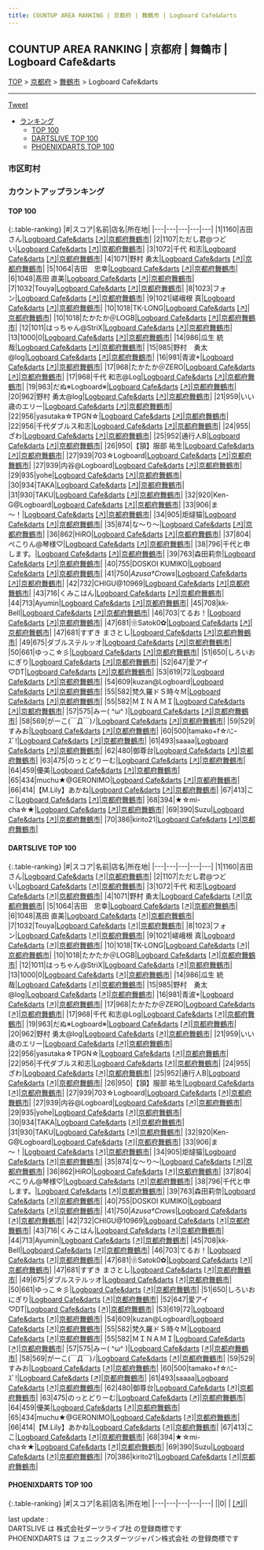 ```yaml
---
title: COUNTUP AREA RANKING | 京都府 | 舞鶴市 | Logboard Cafe&darts
---
```

## COUNTUP AREA RANKING | 京都府 | 舞鶴市 | Logboard Cafe&darts

[TOP](/darts/rank/) > [京都府](/darts/rank/京都府/) > [舞鶴市](/darts/rank/京都府/舞鶴市/) > Logboard Cafe&darts

___

<a href="https://twitter.com/share?ref_src=twsrc%5Etfw" data-text="COUNTUP AREA RANKING | 京都府舞鶴市Logboard Cafe&darts" class="twitter-share-button" data-hashtags="DARTSLIVE,PHOENIXDARTS,darts,ダーツ" data-show-count="false">Tweet</a>

* [ランキング](#カウントアップランキング)
    * [TOP 100](#top-100)
    * [DARTSLIVE TOP 100](#dartslive-top-100)
    * [PHOENIXDARTS TOP 100](#phoenixdarts-top-100)

### 市区町村

<ul>

</ul>

### カウントアップランキング

#### TOP 100



{:.table-ranking}
|#|スコア|名前|店名|所在地|
|---|---|---|---|---|
|1|1160|<span class="rank-name-dl">吉田さん</span>|<a href="/darts/rank/shops/932902b2c57debe4a3f63593b5358cc4.html">Logboard Cafe&darts</a> <a href="https://search.dartslive.com/jp/shop/932902b2c57debe4a3f63593b5358cc4">[↗]</a>|<a href="/darts/rank/京都府/舞鶴市">京都府舞鶴市</a>|
|2|1107|<span class="rank-name-dl">ただし君@つどい</span>|<a href="/darts/rank/shops/932902b2c57debe4a3f63593b5358cc4.html">Logboard Cafe&darts</a> <a href="https://search.dartslive.com/jp/shop/932902b2c57debe4a3f63593b5358cc4">[↗]</a>|<a href="/darts/rank/京都府/舞鶴市">京都府舞鶴市</a>|
|3|1072|<span class="rank-name-dl">千代 和志</span>|<a href="/darts/rank/shops/932902b2c57debe4a3f63593b5358cc4.html">Logboard Cafe&darts</a> <a href="https://search.dartslive.com/jp/shop/932902b2c57debe4a3f63593b5358cc4">[↗]</a>|<a href="/darts/rank/京都府/舞鶴市">京都府舞鶴市</a>|
|4|1071|<span class="rank-name-dl">野村 勇太</span>|<a href="/darts/rank/shops/932902b2c57debe4a3f63593b5358cc4.html">Logboard Cafe&darts</a> <a href="https://search.dartslive.com/jp/shop/932902b2c57debe4a3f63593b5358cc4">[↗]</a>|<a href="/darts/rank/京都府/舞鶴市">京都府舞鶴市</a>|
|5|1064|<span class="rank-name-dl">吉田　忠幸</span>|<a href="/darts/rank/shops/932902b2c57debe4a3f63593b5358cc4.html">Logboard Cafe&darts</a> <a href="https://search.dartslive.com/jp/shop/932902b2c57debe4a3f63593b5358cc4">[↗]</a>|<a href="/darts/rank/京都府/舞鶴市">京都府舞鶴市</a>|
|6|1048|<span class="rank-name-dl">髙田 直美</span>|<a href="/darts/rank/shops/932902b2c57debe4a3f63593b5358cc4.html">Logboard Cafe&darts</a> <a href="https://search.dartslive.com/jp/shop/932902b2c57debe4a3f63593b5358cc4">[↗]</a>|<a href="/darts/rank/京都府/舞鶴市">京都府舞鶴市</a>|
|7|1032|<span class="rank-name-dl">Touya</span>|<a href="/darts/rank/shops/932902b2c57debe4a3f63593b5358cc4.html">Logboard Cafe&darts</a> <a href="https://search.dartslive.com/jp/shop/932902b2c57debe4a3f63593b5358cc4">[↗]</a>|<a href="/darts/rank/京都府/舞鶴市">京都府舞鶴市</a>|
|8|1023|<span class="rank-name-dl">フォン</span>|<a href="/darts/rank/shops/932902b2c57debe4a3f63593b5358cc4.html">Logboard Cafe&darts</a> <a href="https://search.dartslive.com/jp/shop/932902b2c57debe4a3f63593b5358cc4">[↗]</a>|<a href="/darts/rank/京都府/舞鶴市">京都府舞鶴市</a>|
|9|1021|<span class="rank-name-dl">嵯峨根 真</span>|<a href="/darts/rank/shops/932902b2c57debe4a3f63593b5358cc4.html">Logboard Cafe&darts</a> <a href="https://search.dartslive.com/jp/shop/932902b2c57debe4a3f63593b5358cc4">[↗]</a>|<a href="/darts/rank/京都府/舞鶴市">京都府舞鶴市</a>|
|10|1018|<span class="rank-name-dl">TK-LONG</span>|<a href="/darts/rank/shops/932902b2c57debe4a3f63593b5358cc4.html">Logboard Cafe&darts</a> <a href="https://search.dartslive.com/jp/shop/932902b2c57debe4a3f63593b5358cc4">[↗]</a>|<a href="/darts/rank/京都府/舞鶴市">京都府舞鶴市</a>|
|10|1018|<span class="rank-name-dl">たかたか＠LOGB</span>|<a href="/darts/rank/shops/932902b2c57debe4a3f63593b5358cc4.html">Logboard Cafe&darts</a> <a href="https://search.dartslive.com/jp/shop/932902b2c57debe4a3f63593b5358cc4">[↗]</a>|<a href="/darts/rank/京都府/舞鶴市">京都府舞鶴市</a>|
|12|1011|<span class="rank-name-dl">はっちゃん@StriX</span>|<a href="/darts/rank/shops/932902b2c57debe4a3f63593b5358cc4.html">Logboard Cafe&darts</a> <a href="https://search.dartslive.com/jp/shop/932902b2c57debe4a3f63593b5358cc4">[↗]</a>|<a href="/darts/rank/京都府/舞鶴市">京都府舞鶴市</a>|
|13|1000|<span class="rank-name-dl">0</span>|<a href="/darts/rank/shops/932902b2c57debe4a3f63593b5358cc4.html">Logboard Cafe&darts</a> <a href="https://search.dartslive.com/jp/shop/932902b2c57debe4a3f63593b5358cc4">[↗]</a>|<a href="/darts/rank/京都府/舞鶴市">京都府舞鶴市</a>|
|14|986|<span class="rank-name-dl">瓜生 統哉</span>|<a href="/darts/rank/shops/932902b2c57debe4a3f63593b5358cc4.html">Logboard Cafe&darts</a> <a href="https://search.dartslive.com/jp/shop/932902b2c57debe4a3f63593b5358cc4">[↗]</a>|<a href="/darts/rank/京都府/舞鶴市">京都府舞鶴市</a>|
|15|985|<span class="rank-name-dl">野村　勇太@log</span>|<a href="/darts/rank/shops/932902b2c57debe4a3f63593b5358cc4.html">Logboard Cafe&darts</a> <a href="https://search.dartslive.com/jp/shop/932902b2c57debe4a3f63593b5358cc4">[↗]</a>|<a href="/darts/rank/京都府/舞鶴市">京都府舞鶴市</a>|
|16|981|<span class="rank-name-dl">青波*</span>|<a href="/darts/rank/shops/932902b2c57debe4a3f63593b5358cc4.html">Logboard Cafe&darts</a> <a href="https://search.dartslive.com/jp/shop/932902b2c57debe4a3f63593b5358cc4">[↗]</a>|<a href="/darts/rank/京都府/舞鶴市">京都府舞鶴市</a>|
|17|968|<span class="rank-name-dl">たかたか＠ZERO</span>|<a href="/darts/rank/shops/932902b2c57debe4a3f63593b5358cc4.html">Logboard Cafe&darts</a> <a href="https://search.dartslive.com/jp/shop/932902b2c57debe4a3f63593b5358cc4">[↗]</a>|<a href="/darts/rank/京都府/舞鶴市">京都府舞鶴市</a>|
|17|968|<span class="rank-name-dl">千代 和志@Log</span>|<a href="/darts/rank/shops/932902b2c57debe4a3f63593b5358cc4.html">Logboard Cafe&darts</a> <a href="https://search.dartslive.com/jp/shop/932902b2c57debe4a3f63593b5358cc4">[↗]</a>|<a href="/darts/rank/京都府/舞鶴市">京都府舞鶴市</a>|
|19|963|<span class="rank-name-dl">だぬ※Logboard※</span>|<a href="/darts/rank/shops/932902b2c57debe4a3f63593b5358cc4.html">Logboard Cafe&darts</a> <a href="https://search.dartslive.com/jp/shop/932902b2c57debe4a3f63593b5358cc4">[↗]</a>|<a href="/darts/rank/京都府/舞鶴市">京都府舞鶴市</a>|
|20|962|<span class="rank-name-dl">野村 勇太@log</span>|<a href="/darts/rank/shops/932902b2c57debe4a3f63593b5358cc4.html">Logboard Cafe&darts</a> <a href="https://search.dartslive.com/jp/shop/932902b2c57debe4a3f63593b5358cc4">[↗]</a>|<a href="/darts/rank/京都府/舞鶴市">京都府舞鶴市</a>|
|21|959|<span class="rank-name-dl">いい歳のエリー</span>|<a href="/darts/rank/shops/932902b2c57debe4a3f63593b5358cc4.html">Logboard Cafe&darts</a> <a href="https://search.dartslive.com/jp/shop/932902b2c57debe4a3f63593b5358cc4">[↗]</a>|<a href="/darts/rank/京都府/舞鶴市">京都府舞鶴市</a>|
|22|956|<span class="rank-name-dl">yasutaka☆TPGN☆</span>|<a href="/darts/rank/shops/932902b2c57debe4a3f63593b5358cc4.html">Logboard Cafe&darts</a> <a href="https://search.dartslive.com/jp/shop/932902b2c57debe4a3f63593b5358cc4">[↗]</a>|<a href="/darts/rank/京都府/舞鶴市">京都府舞鶴市</a>|
|22|956|<span class="rank-name-dl">千代ダブルス和志</span>|<a href="/darts/rank/shops/932902b2c57debe4a3f63593b5358cc4.html">Logboard Cafe&darts</a> <a href="https://search.dartslive.com/jp/shop/932902b2c57debe4a3f63593b5358cc4">[↗]</a>|<a href="/darts/rank/京都府/舞鶴市">京都府舞鶴市</a>|
|24|955|<span class="rank-name-dl">ざわ</span>|<a href="/darts/rank/shops/932902b2c57debe4a3f63593b5358cc4.html">Logboard Cafe&darts</a> <a href="https://search.dartslive.com/jp/shop/932902b2c57debe4a3f63593b5358cc4">[↗]</a>|<a href="/darts/rank/京都府/舞鶴市">京都府舞鶴市</a>|
|25|952|<span class="rank-name-dl">通行人B</span>|<a href="/darts/rank/shops/932902b2c57debe4a3f63593b5358cc4.html">Logboard Cafe&darts</a> <a href="https://search.dartslive.com/jp/shop/932902b2c57debe4a3f63593b5358cc4">[↗]</a>|<a href="/darts/rank/京都府/舞鶴市">京都府舞鶴市</a>|
|26|950|<span class="rank-name-dl">【頷】服部 祐生</span>|<a href="/darts/rank/shops/932902b2c57debe4a3f63593b5358cc4.html">Logboard Cafe&darts</a> <a href="https://search.dartslive.com/jp/shop/932902b2c57debe4a3f63593b5358cc4">[↗]</a>|<a href="/darts/rank/京都府/舞鶴市">京都府舞鶴市</a>|
|27|939|<span class="rank-name-dl">703☆Logboard</span>|<a href="/darts/rank/shops/932902b2c57debe4a3f63593b5358cc4.html">Logboard Cafe&darts</a> <a href="https://search.dartslive.com/jp/shop/932902b2c57debe4a3f63593b5358cc4">[↗]</a>|<a href="/darts/rank/京都府/舞鶴市">京都府舞鶴市</a>|
|27|939|<span class="rank-name-dl">内谷@Logboard</span>|<a href="/darts/rank/shops/932902b2c57debe4a3f63593b5358cc4.html">Logboard Cafe&darts</a> <a href="https://search.dartslive.com/jp/shop/932902b2c57debe4a3f63593b5358cc4">[↗]</a>|<a href="/darts/rank/京都府/舞鶴市">京都府舞鶴市</a>|
|29|935|<span class="rank-name-dl">yohe</span>|<a href="/darts/rank/shops/932902b2c57debe4a3f63593b5358cc4.html">Logboard Cafe&darts</a> <a href="https://search.dartslive.com/jp/shop/932902b2c57debe4a3f63593b5358cc4">[↗]</a>|<a href="/darts/rank/京都府/舞鶴市">京都府舞鶴市</a>|
|30|934|<span class="rank-name-dl">TAKA</span>|<a href="/darts/rank/shops/932902b2c57debe4a3f63593b5358cc4.html">Logboard Cafe&darts</a> <a href="https://search.dartslive.com/jp/shop/932902b2c57debe4a3f63593b5358cc4">[↗]</a>|<a href="/darts/rank/京都府/舞鶴市">京都府舞鶴市</a>|
|31|930|<span class="rank-name-dl">TAKU</span>|<a href="/darts/rank/shops/932902b2c57debe4a3f63593b5358cc4.html">Logboard Cafe&darts</a> <a href="https://search.dartslive.com/jp/shop/932902b2c57debe4a3f63593b5358cc4">[↗]</a>|<a href="/darts/rank/京都府/舞鶴市">京都府舞鶴市</a>|
|32|920|<span class="rank-name-dl">Ken-G@Logboard</span>|<a href="/darts/rank/shops/932902b2c57debe4a3f63593b5358cc4.html">Logboard Cafe&darts</a> <a href="https://search.dartslive.com/jp/shop/932902b2c57debe4a3f63593b5358cc4">[↗]</a>|<a href="/darts/rank/京都府/舞鶴市">京都府舞鶴市</a>|
|33|906|<span class="rank-name-dl">ま～！</span>|<a href="/darts/rank/shops/932902b2c57debe4a3f63593b5358cc4.html">Logboard Cafe&darts</a> <a href="https://search.dartslive.com/jp/shop/932902b2c57debe4a3f63593b5358cc4">[↗]</a>|<a href="/darts/rank/京都府/舞鶴市">京都府舞鶴市</a>|
|34|905|<span class="rank-name-dl">炬燵猫</span>|<a href="/darts/rank/shops/932902b2c57debe4a3f63593b5358cc4.html">Logboard Cafe&darts</a> <a href="https://search.dartslive.com/jp/shop/932902b2c57debe4a3f63593b5358cc4">[↗]</a>|<a href="/darts/rank/京都府/舞鶴市">京都府舞鶴市</a>|
|35|874|<span class="rank-name-dl">な〜り〜</span>|<a href="/darts/rank/shops/932902b2c57debe4a3f63593b5358cc4.html">Logboard Cafe&darts</a> <a href="https://search.dartslive.com/jp/shop/932902b2c57debe4a3f63593b5358cc4">[↗]</a>|<a href="/darts/rank/京都府/舞鶴市">京都府舞鶴市</a>|
|36|862|<span class="rank-name-dl">HiRO</span>|<a href="/darts/rank/shops/932902b2c57debe4a3f63593b5358cc4.html">Logboard Cafe&darts</a> <a href="https://search.dartslive.com/jp/shop/932902b2c57debe4a3f63593b5358cc4">[↗]</a>|<a href="/darts/rank/京都府/舞鶴市">京都府舞鶴市</a>|
|37|804|<span class="rank-name-dl">ぺこりん@琴様♡</span>|<a href="/darts/rank/shops/932902b2c57debe4a3f63593b5358cc4.html">Logboard Cafe&darts</a> <a href="https://search.dartslive.com/jp/shop/932902b2c57debe4a3f63593b5358cc4">[↗]</a>|<a href="/darts/rank/京都府/舞鶴市">京都府舞鶴市</a>|
|38|796|<span class="rank-name-dl">千代と申します。</span>|<a href="/darts/rank/shops/932902b2c57debe4a3f63593b5358cc4.html">Logboard Cafe&darts</a> <a href="https://search.dartslive.com/jp/shop/932902b2c57debe4a3f63593b5358cc4">[↗]</a>|<a href="/darts/rank/京都府/舞鶴市">京都府舞鶴市</a>|
|39|763|<span class="rank-name-dl">森田莉奈</span>|<a href="/darts/rank/shops/932902b2c57debe4a3f63593b5358cc4.html">Logboard Cafe&darts</a> <a href="https://search.dartslive.com/jp/shop/932902b2c57debe4a3f63593b5358cc4">[↗]</a>|<a href="/darts/rank/京都府/舞鶴市">京都府舞鶴市</a>|
|40|755|<span class="rank-name-dl">DOSKOI KUMIKO</span>|<a href="/darts/rank/shops/932902b2c57debe4a3f63593b5358cc4.html">Logboard Cafe&darts</a> <a href="https://search.dartslive.com/jp/shop/932902b2c57debe4a3f63593b5358cc4">[↗]</a>|<a href="/darts/rank/京都府/舞鶴市">京都府舞鶴市</a>|
|41|750|<span class="rank-name-dl">*Azusa†Crows*</span>|<a href="/darts/rank/shops/932902b2c57debe4a3f63593b5358cc4.html">Logboard Cafe&darts</a> <a href="https://search.dartslive.com/jp/shop/932902b2c57debe4a3f63593b5358cc4">[↗]</a>|<a href="/darts/rank/京都府/舞鶴市">京都府舞鶴市</a>|
|42|732|<span class="rank-name-dl">CHIGU@10969</span>|<a href="/darts/rank/shops/932902b2c57debe4a3f63593b5358cc4.html">Logboard Cafe&darts</a> <a href="https://search.dartslive.com/jp/shop/932902b2c57debe4a3f63593b5358cc4">[↗]</a>|<a href="/darts/rank/京都府/舞鶴市">京都府舞鶴市</a>|
|43|716|<span class="rank-name-dl">くみこはん</span>|<a href="/darts/rank/shops/932902b2c57debe4a3f63593b5358cc4.html">Logboard Cafe&darts</a> <a href="https://search.dartslive.com/jp/shop/932902b2c57debe4a3f63593b5358cc4">[↗]</a>|<a href="/darts/rank/京都府/舞鶴市">京都府舞鶴市</a>|
|44|713|<span class="rank-name-dl">Ayumin</span>|<a href="/darts/rank/shops/932902b2c57debe4a3f63593b5358cc4.html">Logboard Cafe&darts</a> <a href="https://search.dartslive.com/jp/shop/932902b2c57debe4a3f63593b5358cc4">[↗]</a>|<a href="/darts/rank/京都府/舞鶴市">京都府舞鶴市</a>|
|45|708|<span class="rank-name-dl">kk-Bell</span>|<a href="/darts/rank/shops/932902b2c57debe4a3f63593b5358cc4.html">Logboard Cafe&darts</a> <a href="https://search.dartslive.com/jp/shop/932902b2c57debe4a3f63593b5358cc4">[↗]</a>|<a href="/darts/rank/京都府/舞鶴市">京都府舞鶴市</a>|
|46|703|<span class="rank-name-dl">てるお！</span>|<a href="/darts/rank/shops/932902b2c57debe4a3f63593b5358cc4.html">Logboard Cafe&darts</a> <a href="https://search.dartslive.com/jp/shop/932902b2c57debe4a3f63593b5358cc4">[↗]</a>|<a href="/darts/rank/京都府/舞鶴市">京都府舞鶴市</a>|
|47|681|<span class="rank-name-dl">❀Satok0✿</span>|<a href="/darts/rank/shops/932902b2c57debe4a3f63593b5358cc4.html">Logboard Cafe&darts</a> <a href="https://search.dartslive.com/jp/shop/932902b2c57debe4a3f63593b5358cc4">[↗]</a>|<a href="/darts/rank/京都府/舞鶴市">京都府舞鶴市</a>|
|47|681|<span class="rank-name-dl">すずき まさとし</span>|<a href="/darts/rank/shops/932902b2c57debe4a3f63593b5358cc4.html">Logboard Cafe&darts</a> <a href="https://search.dartslive.com/jp/shop/932902b2c57debe4a3f63593b5358cc4">[↗]</a>|<a href="/darts/rank/京都府/舞鶴市">京都府舞鶴市</a>|
|49|675|<span class="rank-name-dl">ダブルステルッオ</span>|<a href="/darts/rank/shops/932902b2c57debe4a3f63593b5358cc4.html">Logboard Cafe&darts</a> <a href="https://search.dartslive.com/jp/shop/932902b2c57debe4a3f63593b5358cc4">[↗]</a>|<a href="/darts/rank/京都府/舞鶴市">京都府舞鶴市</a>|
|50|661|<span class="rank-name-dl">ゆっこ☆彡</span>|<a href="/darts/rank/shops/932902b2c57debe4a3f63593b5358cc4.html">Logboard Cafe&darts</a> <a href="https://search.dartslive.com/jp/shop/932902b2c57debe4a3f63593b5358cc4">[↗]</a>|<a href="/darts/rank/京都府/舞鶴市">京都府舞鶴市</a>|
|51|650|<span class="rank-name-dl">しろいおにぎり</span>|<a href="/darts/rank/shops/932902b2c57debe4a3f63593b5358cc4.html">Logboard Cafe&darts</a> <a href="https://search.dartslive.com/jp/shop/932902b2c57debe4a3f63593b5358cc4">[↗]</a>|<a href="/darts/rank/京都府/舞鶴市">京都府舞鶴市</a>|
|52|647|<span class="rank-name-dl">愛アイ♡DT</span>|<a href="/darts/rank/shops/932902b2c57debe4a3f63593b5358cc4.html">Logboard Cafe&darts</a> <a href="https://search.dartslive.com/jp/shop/932902b2c57debe4a3f63593b5358cc4">[↗]</a>|<a href="/darts/rank/京都府/舞鶴市">京都府舞鶴市</a>|
|53|619|<span class="rank-name-dl">72</span>|<a href="/darts/rank/shops/932902b2c57debe4a3f63593b5358cc4.html">Logboard Cafe&darts</a> <a href="https://search.dartslive.com/jp/shop/932902b2c57debe4a3f63593b5358cc4">[↗]</a>|<a href="/darts/rank/京都府/舞鶴市">京都府舞鶴市</a>|
|54|609|<span class="rank-name-dl">kuzan@Logboard</span>|<a href="/darts/rank/shops/932902b2c57debe4a3f63593b5358cc4.html">Logboard Cafe&darts</a> <a href="https://search.dartslive.com/jp/shop/932902b2c57debe4a3f63593b5358cc4">[↗]</a>|<a href="/darts/rank/京都府/舞鶴市">京都府舞鶴市</a>|
|55|582|<span class="rank-name-dl">梵久羅ドＳ時々Ｍ</span>|<a href="/darts/rank/shops/932902b2c57debe4a3f63593b5358cc4.html">Logboard Cafe&darts</a> <a href="https://search.dartslive.com/jp/shop/932902b2c57debe4a3f63593b5358cc4">[↗]</a>|<a href="/darts/rank/京都府/舞鶴市">京都府舞鶴市</a>|
|55|582|<span class="rank-name-dl">ＭＩＮＡＭＩ</span>|<a href="/darts/rank/shops/932902b2c57debe4a3f63593b5358cc4.html">Logboard Cafe&darts</a> <a href="https://search.dartslive.com/jp/shop/932902b2c57debe4a3f63593b5358cc4">[↗]</a>|<a href="/darts/rank/京都府/舞鶴市">京都府舞鶴市</a>|
|57|575|<span class="rank-name-dl">みー( ^ω^ )</span>|<a href="/darts/rank/shops/932902b2c57debe4a3f63593b5358cc4.html">Logboard Cafe&darts</a> <a href="https://search.dartslive.com/jp/shop/932902b2c57debe4a3f63593b5358cc4">[↗]</a>|<a href="/darts/rank/京都府/舞鶴市">京都府舞鶴市</a>|
|58|569|<span class="rank-name-dl">がーこ(￣Д￣)ﾉ</span>|<a href="/darts/rank/shops/932902b2c57debe4a3f63593b5358cc4.html">Logboard Cafe&darts</a> <a href="https://search.dartslive.com/jp/shop/932902b2c57debe4a3f63593b5358cc4">[↗]</a>|<a href="/darts/rank/京都府/舞鶴市">京都府舞鶴市</a>|
|59|529|<span class="rank-name-dl">すみお</span>|<a href="/darts/rank/shops/932902b2c57debe4a3f63593b5358cc4.html">Logboard Cafe&darts</a> <a href="https://search.dartslive.com/jp/shop/932902b2c57debe4a3f63593b5358cc4">[↗]</a>|<a href="/darts/rank/京都府/舞鶴市">京都府舞鶴市</a>|
|60|500|<span class="rank-name-dl">tamako+f☆ﾊﾆｰｽﾞ!</span>|<a href="/darts/rank/shops/932902b2c57debe4a3f63593b5358cc4.html">Logboard Cafe&darts</a> <a href="https://search.dartslive.com/jp/shop/932902b2c57debe4a3f63593b5358cc4">[↗]</a>|<a href="/darts/rank/京都府/舞鶴市">京都府舞鶴市</a>|
|61|493|<span class="rank-name-dl">saaaa</span>|<a href="/darts/rank/shops/932902b2c57debe4a3f63593b5358cc4.html">Logboard Cafe&darts</a> <a href="https://search.dartslive.com/jp/shop/932902b2c57debe4a3f63593b5358cc4">[↗]</a>|<a href="/darts/rank/京都府/舞鶴市">京都府舞鶴市</a>|
|62|480|<span class="rank-name-dl">御尊台</span>|<a href="/darts/rank/shops/932902b2c57debe4a3f63593b5358cc4.html">Logboard Cafe&darts</a> <a href="https://search.dartslive.com/jp/shop/932902b2c57debe4a3f63593b5358cc4">[↗]</a>|<a href="/darts/rank/京都府/舞鶴市">京都府舞鶴市</a>|
|63|475|<span class="rank-name-dl">のっとどりーむ</span>|<a href="/darts/rank/shops/932902b2c57debe4a3f63593b5358cc4.html">Logboard Cafe&darts</a> <a href="https://search.dartslive.com/jp/shop/932902b2c57debe4a3f63593b5358cc4">[↗]</a>|<a href="/darts/rank/京都府/舞鶴市">京都府舞鶴市</a>|
|64|459|<span class="rank-name-dl">優美</span>|<a href="/darts/rank/shops/932902b2c57debe4a3f63593b5358cc4.html">Logboard Cafe&darts</a> <a href="https://search.dartslive.com/jp/shop/932902b2c57debe4a3f63593b5358cc4">[↗]</a>|<a href="/darts/rank/京都府/舞鶴市">京都府舞鶴市</a>|
|65|434|<span class="rank-name-dl">muchu★@GERONIMO</span>|<a href="/darts/rank/shops/932902b2c57debe4a3f63593b5358cc4.html">Logboard Cafe&darts</a> <a href="https://search.dartslive.com/jp/shop/932902b2c57debe4a3f63593b5358cc4">[↗]</a>|<a href="/darts/rank/京都府/舞鶴市">京都府舞鶴市</a>|
|66|414|<span class="rank-name-dl">【M.Lily】あかね</span>|<a href="/darts/rank/shops/932902b2c57debe4a3f63593b5358cc4.html">Logboard Cafe&darts</a> <a href="https://search.dartslive.com/jp/shop/932902b2c57debe4a3f63593b5358cc4">[↗]</a>|<a href="/darts/rank/京都府/舞鶴市">京都府舞鶴市</a>|
|67|413|<span class="rank-name-dl">ここ</span>|<a href="/darts/rank/shops/932902b2c57debe4a3f63593b5358cc4.html">Logboard Cafe&darts</a> <a href="https://search.dartslive.com/jp/shop/932902b2c57debe4a3f63593b5358cc4">[↗]</a>|<a href="/darts/rank/京都府/舞鶴市">京都府舞鶴市</a>|
|68|394|<span class="rank-name-dl">★☆mi-cha☆★</span>|<a href="/darts/rank/shops/932902b2c57debe4a3f63593b5358cc4.html">Logboard Cafe&darts</a> <a href="https://search.dartslive.com/jp/shop/932902b2c57debe4a3f63593b5358cc4">[↗]</a>|<a href="/darts/rank/京都府/舞鶴市">京都府舞鶴市</a>|
|69|390|<span class="rank-name-dl">Suzu</span>|<a href="/darts/rank/shops/932902b2c57debe4a3f63593b5358cc4.html">Logboard Cafe&darts</a> <a href="https://search.dartslive.com/jp/shop/932902b2c57debe4a3f63593b5358cc4">[↗]</a>|<a href="/darts/rank/京都府/舞鶴市">京都府舞鶴市</a>|
|70|386|<span class="rank-name-dl">kirito21</span>|<a href="/darts/rank/shops/932902b2c57debe4a3f63593b5358cc4.html">Logboard Cafe&darts</a> <a href="https://search.dartslive.com/jp/shop/932902b2c57debe4a3f63593b5358cc4">[↗]</a>|<a href="/darts/rank/京都府/舞鶴市">京都府舞鶴市</a>|


#### DARTSLIVE TOP 100



{:.table-ranking}
|#|スコア|名前|店名|所在地|
|---|---|---|---|---|
|1|1160|<span class="rank-name-dl">吉田さん</span>|<a href="/darts/rank/shops/932902b2c57debe4a3f63593b5358cc4.html">Logboard Cafe&darts</a> <a href="https://search.dartslive.com/jp/shop/932902b2c57debe4a3f63593b5358cc4">[↗]</a>|<a href="/darts/rank/京都府/舞鶴市">京都府舞鶴市</a>|
|2|1107|<span class="rank-name-dl">ただし君@つどい</span>|<a href="/darts/rank/shops/932902b2c57debe4a3f63593b5358cc4.html">Logboard Cafe&darts</a> <a href="https://search.dartslive.com/jp/shop/932902b2c57debe4a3f63593b5358cc4">[↗]</a>|<a href="/darts/rank/京都府/舞鶴市">京都府舞鶴市</a>|
|3|1072|<span class="rank-name-dl">千代 和志</span>|<a href="/darts/rank/shops/932902b2c57debe4a3f63593b5358cc4.html">Logboard Cafe&darts</a> <a href="https://search.dartslive.com/jp/shop/932902b2c57debe4a3f63593b5358cc4">[↗]</a>|<a href="/darts/rank/京都府/舞鶴市">京都府舞鶴市</a>|
|4|1071|<span class="rank-name-dl">野村 勇太</span>|<a href="/darts/rank/shops/932902b2c57debe4a3f63593b5358cc4.html">Logboard Cafe&darts</a> <a href="https://search.dartslive.com/jp/shop/932902b2c57debe4a3f63593b5358cc4">[↗]</a>|<a href="/darts/rank/京都府/舞鶴市">京都府舞鶴市</a>|
|5|1064|<span class="rank-name-dl">吉田　忠幸</span>|<a href="/darts/rank/shops/932902b2c57debe4a3f63593b5358cc4.html">Logboard Cafe&darts</a> <a href="https://search.dartslive.com/jp/shop/932902b2c57debe4a3f63593b5358cc4">[↗]</a>|<a href="/darts/rank/京都府/舞鶴市">京都府舞鶴市</a>|
|6|1048|<span class="rank-name-dl">髙田 直美</span>|<a href="/darts/rank/shops/932902b2c57debe4a3f63593b5358cc4.html">Logboard Cafe&darts</a> <a href="https://search.dartslive.com/jp/shop/932902b2c57debe4a3f63593b5358cc4">[↗]</a>|<a href="/darts/rank/京都府/舞鶴市">京都府舞鶴市</a>|
|7|1032|<span class="rank-name-dl">Touya</span>|<a href="/darts/rank/shops/932902b2c57debe4a3f63593b5358cc4.html">Logboard Cafe&darts</a> <a href="https://search.dartslive.com/jp/shop/932902b2c57debe4a3f63593b5358cc4">[↗]</a>|<a href="/darts/rank/京都府/舞鶴市">京都府舞鶴市</a>|
|8|1023|<span class="rank-name-dl">フォン</span>|<a href="/darts/rank/shops/932902b2c57debe4a3f63593b5358cc4.html">Logboard Cafe&darts</a> <a href="https://search.dartslive.com/jp/shop/932902b2c57debe4a3f63593b5358cc4">[↗]</a>|<a href="/darts/rank/京都府/舞鶴市">京都府舞鶴市</a>|
|9|1021|<span class="rank-name-dl">嵯峨根 真</span>|<a href="/darts/rank/shops/932902b2c57debe4a3f63593b5358cc4.html">Logboard Cafe&darts</a> <a href="https://search.dartslive.com/jp/shop/932902b2c57debe4a3f63593b5358cc4">[↗]</a>|<a href="/darts/rank/京都府/舞鶴市">京都府舞鶴市</a>|
|10|1018|<span class="rank-name-dl">TK-LONG</span>|<a href="/darts/rank/shops/932902b2c57debe4a3f63593b5358cc4.html">Logboard Cafe&darts</a> <a href="https://search.dartslive.com/jp/shop/932902b2c57debe4a3f63593b5358cc4">[↗]</a>|<a href="/darts/rank/京都府/舞鶴市">京都府舞鶴市</a>|
|10|1018|<span class="rank-name-dl">たかたか＠LOGB</span>|<a href="/darts/rank/shops/932902b2c57debe4a3f63593b5358cc4.html">Logboard Cafe&darts</a> <a href="https://search.dartslive.com/jp/shop/932902b2c57debe4a3f63593b5358cc4">[↗]</a>|<a href="/darts/rank/京都府/舞鶴市">京都府舞鶴市</a>|
|12|1011|<span class="rank-name-dl">はっちゃん@StriX</span>|<a href="/darts/rank/shops/932902b2c57debe4a3f63593b5358cc4.html">Logboard Cafe&darts</a> <a href="https://search.dartslive.com/jp/shop/932902b2c57debe4a3f63593b5358cc4">[↗]</a>|<a href="/darts/rank/京都府/舞鶴市">京都府舞鶴市</a>|
|13|1000|<span class="rank-name-dl">0</span>|<a href="/darts/rank/shops/932902b2c57debe4a3f63593b5358cc4.html">Logboard Cafe&darts</a> <a href="https://search.dartslive.com/jp/shop/932902b2c57debe4a3f63593b5358cc4">[↗]</a>|<a href="/darts/rank/京都府/舞鶴市">京都府舞鶴市</a>|
|14|986|<span class="rank-name-dl">瓜生 統哉</span>|<a href="/darts/rank/shops/932902b2c57debe4a3f63593b5358cc4.html">Logboard Cafe&darts</a> <a href="https://search.dartslive.com/jp/shop/932902b2c57debe4a3f63593b5358cc4">[↗]</a>|<a href="/darts/rank/京都府/舞鶴市">京都府舞鶴市</a>|
|15|985|<span class="rank-name-dl">野村　勇太@log</span>|<a href="/darts/rank/shops/932902b2c57debe4a3f63593b5358cc4.html">Logboard Cafe&darts</a> <a href="https://search.dartslive.com/jp/shop/932902b2c57debe4a3f63593b5358cc4">[↗]</a>|<a href="/darts/rank/京都府/舞鶴市">京都府舞鶴市</a>|
|16|981|<span class="rank-name-dl">青波*</span>|<a href="/darts/rank/shops/932902b2c57debe4a3f63593b5358cc4.html">Logboard Cafe&darts</a> <a href="https://search.dartslive.com/jp/shop/932902b2c57debe4a3f63593b5358cc4">[↗]</a>|<a href="/darts/rank/京都府/舞鶴市">京都府舞鶴市</a>|
|17|968|<span class="rank-name-dl">たかたか＠ZERO</span>|<a href="/darts/rank/shops/932902b2c57debe4a3f63593b5358cc4.html">Logboard Cafe&darts</a> <a href="https://search.dartslive.com/jp/shop/932902b2c57debe4a3f63593b5358cc4">[↗]</a>|<a href="/darts/rank/京都府/舞鶴市">京都府舞鶴市</a>|
|17|968|<span class="rank-name-dl">千代 和志@Log</span>|<a href="/darts/rank/shops/932902b2c57debe4a3f63593b5358cc4.html">Logboard Cafe&darts</a> <a href="https://search.dartslive.com/jp/shop/932902b2c57debe4a3f63593b5358cc4">[↗]</a>|<a href="/darts/rank/京都府/舞鶴市">京都府舞鶴市</a>|
|19|963|<span class="rank-name-dl">だぬ※Logboard※</span>|<a href="/darts/rank/shops/932902b2c57debe4a3f63593b5358cc4.html">Logboard Cafe&darts</a> <a href="https://search.dartslive.com/jp/shop/932902b2c57debe4a3f63593b5358cc4">[↗]</a>|<a href="/darts/rank/京都府/舞鶴市">京都府舞鶴市</a>|
|20|962|<span class="rank-name-dl">野村 勇太@log</span>|<a href="/darts/rank/shops/932902b2c57debe4a3f63593b5358cc4.html">Logboard Cafe&darts</a> <a href="https://search.dartslive.com/jp/shop/932902b2c57debe4a3f63593b5358cc4">[↗]</a>|<a href="/darts/rank/京都府/舞鶴市">京都府舞鶴市</a>|
|21|959|<span class="rank-name-dl">いい歳のエリー</span>|<a href="/darts/rank/shops/932902b2c57debe4a3f63593b5358cc4.html">Logboard Cafe&darts</a> <a href="https://search.dartslive.com/jp/shop/932902b2c57debe4a3f63593b5358cc4">[↗]</a>|<a href="/darts/rank/京都府/舞鶴市">京都府舞鶴市</a>|
|22|956|<span class="rank-name-dl">yasutaka☆TPGN☆</span>|<a href="/darts/rank/shops/932902b2c57debe4a3f63593b5358cc4.html">Logboard Cafe&darts</a> <a href="https://search.dartslive.com/jp/shop/932902b2c57debe4a3f63593b5358cc4">[↗]</a>|<a href="/darts/rank/京都府/舞鶴市">京都府舞鶴市</a>|
|22|956|<span class="rank-name-dl">千代ダブルス和志</span>|<a href="/darts/rank/shops/932902b2c57debe4a3f63593b5358cc4.html">Logboard Cafe&darts</a> <a href="https://search.dartslive.com/jp/shop/932902b2c57debe4a3f63593b5358cc4">[↗]</a>|<a href="/darts/rank/京都府/舞鶴市">京都府舞鶴市</a>|
|24|955|<span class="rank-name-dl">ざわ</span>|<a href="/darts/rank/shops/932902b2c57debe4a3f63593b5358cc4.html">Logboard Cafe&darts</a> <a href="https://search.dartslive.com/jp/shop/932902b2c57debe4a3f63593b5358cc4">[↗]</a>|<a href="/darts/rank/京都府/舞鶴市">京都府舞鶴市</a>|
|25|952|<span class="rank-name-dl">通行人B</span>|<a href="/darts/rank/shops/932902b2c57debe4a3f63593b5358cc4.html">Logboard Cafe&darts</a> <a href="https://search.dartslive.com/jp/shop/932902b2c57debe4a3f63593b5358cc4">[↗]</a>|<a href="/darts/rank/京都府/舞鶴市">京都府舞鶴市</a>|
|26|950|<span class="rank-name-dl">【頷】服部 祐生</span>|<a href="/darts/rank/shops/932902b2c57debe4a3f63593b5358cc4.html">Logboard Cafe&darts</a> <a href="https://search.dartslive.com/jp/shop/932902b2c57debe4a3f63593b5358cc4">[↗]</a>|<a href="/darts/rank/京都府/舞鶴市">京都府舞鶴市</a>|
|27|939|<span class="rank-name-dl">703☆Logboard</span>|<a href="/darts/rank/shops/932902b2c57debe4a3f63593b5358cc4.html">Logboard Cafe&darts</a> <a href="https://search.dartslive.com/jp/shop/932902b2c57debe4a3f63593b5358cc4">[↗]</a>|<a href="/darts/rank/京都府/舞鶴市">京都府舞鶴市</a>|
|27|939|<span class="rank-name-dl">内谷@Logboard</span>|<a href="/darts/rank/shops/932902b2c57debe4a3f63593b5358cc4.html">Logboard Cafe&darts</a> <a href="https://search.dartslive.com/jp/shop/932902b2c57debe4a3f63593b5358cc4">[↗]</a>|<a href="/darts/rank/京都府/舞鶴市">京都府舞鶴市</a>|
|29|935|<span class="rank-name-dl">yohe</span>|<a href="/darts/rank/shops/932902b2c57debe4a3f63593b5358cc4.html">Logboard Cafe&darts</a> <a href="https://search.dartslive.com/jp/shop/932902b2c57debe4a3f63593b5358cc4">[↗]</a>|<a href="/darts/rank/京都府/舞鶴市">京都府舞鶴市</a>|
|30|934|<span class="rank-name-dl">TAKA</span>|<a href="/darts/rank/shops/932902b2c57debe4a3f63593b5358cc4.html">Logboard Cafe&darts</a> <a href="https://search.dartslive.com/jp/shop/932902b2c57debe4a3f63593b5358cc4">[↗]</a>|<a href="/darts/rank/京都府/舞鶴市">京都府舞鶴市</a>|
|31|930|<span class="rank-name-dl">TAKU</span>|<a href="/darts/rank/shops/932902b2c57debe4a3f63593b5358cc4.html">Logboard Cafe&darts</a> <a href="https://search.dartslive.com/jp/shop/932902b2c57debe4a3f63593b5358cc4">[↗]</a>|<a href="/darts/rank/京都府/舞鶴市">京都府舞鶴市</a>|
|32|920|<span class="rank-name-dl">Ken-G@Logboard</span>|<a href="/darts/rank/shops/932902b2c57debe4a3f63593b5358cc4.html">Logboard Cafe&darts</a> <a href="https://search.dartslive.com/jp/shop/932902b2c57debe4a3f63593b5358cc4">[↗]</a>|<a href="/darts/rank/京都府/舞鶴市">京都府舞鶴市</a>|
|33|906|<span class="rank-name-dl">ま～！</span>|<a href="/darts/rank/shops/932902b2c57debe4a3f63593b5358cc4.html">Logboard Cafe&darts</a> <a href="https://search.dartslive.com/jp/shop/932902b2c57debe4a3f63593b5358cc4">[↗]</a>|<a href="/darts/rank/京都府/舞鶴市">京都府舞鶴市</a>|
|34|905|<span class="rank-name-dl">炬燵猫</span>|<a href="/darts/rank/shops/932902b2c57debe4a3f63593b5358cc4.html">Logboard Cafe&darts</a> <a href="https://search.dartslive.com/jp/shop/932902b2c57debe4a3f63593b5358cc4">[↗]</a>|<a href="/darts/rank/京都府/舞鶴市">京都府舞鶴市</a>|
|35|874|<span class="rank-name-dl">な〜り〜</span>|<a href="/darts/rank/shops/932902b2c57debe4a3f63593b5358cc4.html">Logboard Cafe&darts</a> <a href="https://search.dartslive.com/jp/shop/932902b2c57debe4a3f63593b5358cc4">[↗]</a>|<a href="/darts/rank/京都府/舞鶴市">京都府舞鶴市</a>|
|36|862|<span class="rank-name-dl">HiRO</span>|<a href="/darts/rank/shops/932902b2c57debe4a3f63593b5358cc4.html">Logboard Cafe&darts</a> <a href="https://search.dartslive.com/jp/shop/932902b2c57debe4a3f63593b5358cc4">[↗]</a>|<a href="/darts/rank/京都府/舞鶴市">京都府舞鶴市</a>|
|37|804|<span class="rank-name-dl">ぺこりん@琴様♡</span>|<a href="/darts/rank/shops/932902b2c57debe4a3f63593b5358cc4.html">Logboard Cafe&darts</a> <a href="https://search.dartslive.com/jp/shop/932902b2c57debe4a3f63593b5358cc4">[↗]</a>|<a href="/darts/rank/京都府/舞鶴市">京都府舞鶴市</a>|
|38|796|<span class="rank-name-dl">千代と申します。</span>|<a href="/darts/rank/shops/932902b2c57debe4a3f63593b5358cc4.html">Logboard Cafe&darts</a> <a href="https://search.dartslive.com/jp/shop/932902b2c57debe4a3f63593b5358cc4">[↗]</a>|<a href="/darts/rank/京都府/舞鶴市">京都府舞鶴市</a>|
|39|763|<span class="rank-name-dl">森田莉奈</span>|<a href="/darts/rank/shops/932902b2c57debe4a3f63593b5358cc4.html">Logboard Cafe&darts</a> <a href="https://search.dartslive.com/jp/shop/932902b2c57debe4a3f63593b5358cc4">[↗]</a>|<a href="/darts/rank/京都府/舞鶴市">京都府舞鶴市</a>|
|40|755|<span class="rank-name-dl">DOSKOI KUMIKO</span>|<a href="/darts/rank/shops/932902b2c57debe4a3f63593b5358cc4.html">Logboard Cafe&darts</a> <a href="https://search.dartslive.com/jp/shop/932902b2c57debe4a3f63593b5358cc4">[↗]</a>|<a href="/darts/rank/京都府/舞鶴市">京都府舞鶴市</a>|
|41|750|<span class="rank-name-dl">*Azusa†Crows*</span>|<a href="/darts/rank/shops/932902b2c57debe4a3f63593b5358cc4.html">Logboard Cafe&darts</a> <a href="https://search.dartslive.com/jp/shop/932902b2c57debe4a3f63593b5358cc4">[↗]</a>|<a href="/darts/rank/京都府/舞鶴市">京都府舞鶴市</a>|
|42|732|<span class="rank-name-dl">CHIGU@10969</span>|<a href="/darts/rank/shops/932902b2c57debe4a3f63593b5358cc4.html">Logboard Cafe&darts</a> <a href="https://search.dartslive.com/jp/shop/932902b2c57debe4a3f63593b5358cc4">[↗]</a>|<a href="/darts/rank/京都府/舞鶴市">京都府舞鶴市</a>|
|43|716|<span class="rank-name-dl">くみこはん</span>|<a href="/darts/rank/shops/932902b2c57debe4a3f63593b5358cc4.html">Logboard Cafe&darts</a> <a href="https://search.dartslive.com/jp/shop/932902b2c57debe4a3f63593b5358cc4">[↗]</a>|<a href="/darts/rank/京都府/舞鶴市">京都府舞鶴市</a>|
|44|713|<span class="rank-name-dl">Ayumin</span>|<a href="/darts/rank/shops/932902b2c57debe4a3f63593b5358cc4.html">Logboard Cafe&darts</a> <a href="https://search.dartslive.com/jp/shop/932902b2c57debe4a3f63593b5358cc4">[↗]</a>|<a href="/darts/rank/京都府/舞鶴市">京都府舞鶴市</a>|
|45|708|<span class="rank-name-dl">kk-Bell</span>|<a href="/darts/rank/shops/932902b2c57debe4a3f63593b5358cc4.html">Logboard Cafe&darts</a> <a href="https://search.dartslive.com/jp/shop/932902b2c57debe4a3f63593b5358cc4">[↗]</a>|<a href="/darts/rank/京都府/舞鶴市">京都府舞鶴市</a>|
|46|703|<span class="rank-name-dl">てるお！</span>|<a href="/darts/rank/shops/932902b2c57debe4a3f63593b5358cc4.html">Logboard Cafe&darts</a> <a href="https://search.dartslive.com/jp/shop/932902b2c57debe4a3f63593b5358cc4">[↗]</a>|<a href="/darts/rank/京都府/舞鶴市">京都府舞鶴市</a>|
|47|681|<span class="rank-name-dl">❀Satok0✿</span>|<a href="/darts/rank/shops/932902b2c57debe4a3f63593b5358cc4.html">Logboard Cafe&darts</a> <a href="https://search.dartslive.com/jp/shop/932902b2c57debe4a3f63593b5358cc4">[↗]</a>|<a href="/darts/rank/京都府/舞鶴市">京都府舞鶴市</a>|
|47|681|<span class="rank-name-dl">すずき まさとし</span>|<a href="/darts/rank/shops/932902b2c57debe4a3f63593b5358cc4.html">Logboard Cafe&darts</a> <a href="https://search.dartslive.com/jp/shop/932902b2c57debe4a3f63593b5358cc4">[↗]</a>|<a href="/darts/rank/京都府/舞鶴市">京都府舞鶴市</a>|
|49|675|<span class="rank-name-dl">ダブルステルッオ</span>|<a href="/darts/rank/shops/932902b2c57debe4a3f63593b5358cc4.html">Logboard Cafe&darts</a> <a href="https://search.dartslive.com/jp/shop/932902b2c57debe4a3f63593b5358cc4">[↗]</a>|<a href="/darts/rank/京都府/舞鶴市">京都府舞鶴市</a>|
|50|661|<span class="rank-name-dl">ゆっこ☆彡</span>|<a href="/darts/rank/shops/932902b2c57debe4a3f63593b5358cc4.html">Logboard Cafe&darts</a> <a href="https://search.dartslive.com/jp/shop/932902b2c57debe4a3f63593b5358cc4">[↗]</a>|<a href="/darts/rank/京都府/舞鶴市">京都府舞鶴市</a>|
|51|650|<span class="rank-name-dl">しろいおにぎり</span>|<a href="/darts/rank/shops/932902b2c57debe4a3f63593b5358cc4.html">Logboard Cafe&darts</a> <a href="https://search.dartslive.com/jp/shop/932902b2c57debe4a3f63593b5358cc4">[↗]</a>|<a href="/darts/rank/京都府/舞鶴市">京都府舞鶴市</a>|
|52|647|<span class="rank-name-dl">愛アイ♡DT</span>|<a href="/darts/rank/shops/932902b2c57debe4a3f63593b5358cc4.html">Logboard Cafe&darts</a> <a href="https://search.dartslive.com/jp/shop/932902b2c57debe4a3f63593b5358cc4">[↗]</a>|<a href="/darts/rank/京都府/舞鶴市">京都府舞鶴市</a>|
|53|619|<span class="rank-name-dl">72</span>|<a href="/darts/rank/shops/932902b2c57debe4a3f63593b5358cc4.html">Logboard Cafe&darts</a> <a href="https://search.dartslive.com/jp/shop/932902b2c57debe4a3f63593b5358cc4">[↗]</a>|<a href="/darts/rank/京都府/舞鶴市">京都府舞鶴市</a>|
|54|609|<span class="rank-name-dl">kuzan@Logboard</span>|<a href="/darts/rank/shops/932902b2c57debe4a3f63593b5358cc4.html">Logboard Cafe&darts</a> <a href="https://search.dartslive.com/jp/shop/932902b2c57debe4a3f63593b5358cc4">[↗]</a>|<a href="/darts/rank/京都府/舞鶴市">京都府舞鶴市</a>|
|55|582|<span class="rank-name-dl">梵久羅ドＳ時々Ｍ</span>|<a href="/darts/rank/shops/932902b2c57debe4a3f63593b5358cc4.html">Logboard Cafe&darts</a> <a href="https://search.dartslive.com/jp/shop/932902b2c57debe4a3f63593b5358cc4">[↗]</a>|<a href="/darts/rank/京都府/舞鶴市">京都府舞鶴市</a>|
|55|582|<span class="rank-name-dl">ＭＩＮＡＭＩ</span>|<a href="/darts/rank/shops/932902b2c57debe4a3f63593b5358cc4.html">Logboard Cafe&darts</a> <a href="https://search.dartslive.com/jp/shop/932902b2c57debe4a3f63593b5358cc4">[↗]</a>|<a href="/darts/rank/京都府/舞鶴市">京都府舞鶴市</a>|
|57|575|<span class="rank-name-dl">みー( ^ω^ )</span>|<a href="/darts/rank/shops/932902b2c57debe4a3f63593b5358cc4.html">Logboard Cafe&darts</a> <a href="https://search.dartslive.com/jp/shop/932902b2c57debe4a3f63593b5358cc4">[↗]</a>|<a href="/darts/rank/京都府/舞鶴市">京都府舞鶴市</a>|
|58|569|<span class="rank-name-dl">がーこ(￣Д￣)ﾉ</span>|<a href="/darts/rank/shops/932902b2c57debe4a3f63593b5358cc4.html">Logboard Cafe&darts</a> <a href="https://search.dartslive.com/jp/shop/932902b2c57debe4a3f63593b5358cc4">[↗]</a>|<a href="/darts/rank/京都府/舞鶴市">京都府舞鶴市</a>|
|59|529|<span class="rank-name-dl">すみお</span>|<a href="/darts/rank/shops/932902b2c57debe4a3f63593b5358cc4.html">Logboard Cafe&darts</a> <a href="https://search.dartslive.com/jp/shop/932902b2c57debe4a3f63593b5358cc4">[↗]</a>|<a href="/darts/rank/京都府/舞鶴市">京都府舞鶴市</a>|
|60|500|<span class="rank-name-dl">tamako+f☆ﾊﾆｰｽﾞ!</span>|<a href="/darts/rank/shops/932902b2c57debe4a3f63593b5358cc4.html">Logboard Cafe&darts</a> <a href="https://search.dartslive.com/jp/shop/932902b2c57debe4a3f63593b5358cc4">[↗]</a>|<a href="/darts/rank/京都府/舞鶴市">京都府舞鶴市</a>|
|61|493|<span class="rank-name-dl">saaaa</span>|<a href="/darts/rank/shops/932902b2c57debe4a3f63593b5358cc4.html">Logboard Cafe&darts</a> <a href="https://search.dartslive.com/jp/shop/932902b2c57debe4a3f63593b5358cc4">[↗]</a>|<a href="/darts/rank/京都府/舞鶴市">京都府舞鶴市</a>|
|62|480|<span class="rank-name-dl">御尊台</span>|<a href="/darts/rank/shops/932902b2c57debe4a3f63593b5358cc4.html">Logboard Cafe&darts</a> <a href="https://search.dartslive.com/jp/shop/932902b2c57debe4a3f63593b5358cc4">[↗]</a>|<a href="/darts/rank/京都府/舞鶴市">京都府舞鶴市</a>|
|63|475|<span class="rank-name-dl">のっとどりーむ</span>|<a href="/darts/rank/shops/932902b2c57debe4a3f63593b5358cc4.html">Logboard Cafe&darts</a> <a href="https://search.dartslive.com/jp/shop/932902b2c57debe4a3f63593b5358cc4">[↗]</a>|<a href="/darts/rank/京都府/舞鶴市">京都府舞鶴市</a>|
|64|459|<span class="rank-name-dl">優美</span>|<a href="/darts/rank/shops/932902b2c57debe4a3f63593b5358cc4.html">Logboard Cafe&darts</a> <a href="https://search.dartslive.com/jp/shop/932902b2c57debe4a3f63593b5358cc4">[↗]</a>|<a href="/darts/rank/京都府/舞鶴市">京都府舞鶴市</a>|
|65|434|<span class="rank-name-dl">muchu★@GERONIMO</span>|<a href="/darts/rank/shops/932902b2c57debe4a3f63593b5358cc4.html">Logboard Cafe&darts</a> <a href="https://search.dartslive.com/jp/shop/932902b2c57debe4a3f63593b5358cc4">[↗]</a>|<a href="/darts/rank/京都府/舞鶴市">京都府舞鶴市</a>|
|66|414|<span class="rank-name-dl">【M.Lily】あかね</span>|<a href="/darts/rank/shops/932902b2c57debe4a3f63593b5358cc4.html">Logboard Cafe&darts</a> <a href="https://search.dartslive.com/jp/shop/932902b2c57debe4a3f63593b5358cc4">[↗]</a>|<a href="/darts/rank/京都府/舞鶴市">京都府舞鶴市</a>|
|67|413|<span class="rank-name-dl">ここ</span>|<a href="/darts/rank/shops/932902b2c57debe4a3f63593b5358cc4.html">Logboard Cafe&darts</a> <a href="https://search.dartslive.com/jp/shop/932902b2c57debe4a3f63593b5358cc4">[↗]</a>|<a href="/darts/rank/京都府/舞鶴市">京都府舞鶴市</a>|
|68|394|<span class="rank-name-dl">★☆mi-cha☆★</span>|<a href="/darts/rank/shops/932902b2c57debe4a3f63593b5358cc4.html">Logboard Cafe&darts</a> <a href="https://search.dartslive.com/jp/shop/932902b2c57debe4a3f63593b5358cc4">[↗]</a>|<a href="/darts/rank/京都府/舞鶴市">京都府舞鶴市</a>|
|69|390|<span class="rank-name-dl">Suzu</span>|<a href="/darts/rank/shops/932902b2c57debe4a3f63593b5358cc4.html">Logboard Cafe&darts</a> <a href="https://search.dartslive.com/jp/shop/932902b2c57debe4a3f63593b5358cc4">[↗]</a>|<a href="/darts/rank/京都府/舞鶴市">京都府舞鶴市</a>|
|70|386|<span class="rank-name-dl">kirito21</span>|<a href="/darts/rank/shops/932902b2c57debe4a3f63593b5358cc4.html">Logboard Cafe&darts</a> <a href="https://search.dartslive.com/jp/shop/932902b2c57debe4a3f63593b5358cc4">[↗]</a>|<a href="/darts/rank/京都府/舞鶴市">京都府舞鶴市</a>|


#### PHOENIXDARTS TOP 100



{:.table-ranking}
|#|スコア|名前|店名|所在地|
|---|---|---|---|---|
||0|<span class="rank-name-dl"> </span>|<a href="/darts/rank/shops/.html"></a> <a href="">[↗]</a>|<a href="/darts/rank//"></a>|


<div class="footer border-top border-gray-light mt-5 pt-3 text-right text-gray">
    last update : <span style="font-weight: italic" id="foot_last_modified"></span><br />
    DARTSLIVE は 株式会社ダーツライブ社 の登録商標です<br />
    PHOENIXDARTS は フェニックスダーツジャパン株式会社 の登録商標です<br />
</div>

<script src="https://cdnjs.cloudflare.com/ajax/libs/jquery.tablesorter/2.31.3/js/jquery.tablesorter.min.js" integrity="sha512-qzgd5cYSZcosqpzpn7zF2ZId8f/8CHmFKZ8j7mU4OUXTNRd5g+ZHBPsgKEwoqxCtdQvExE5LprwwPAgoicguNg==" crossorigin="anonymous" referrerpolicy="no-referrer"></script>
<link rel="stylesheet" href="https://cdnjs.cloudflare.com/ajax/libs/jquery.tablesorter/2.31.3/css/theme.default.min.css" integrity="sha512-wghhOJkjQX0Lh3NSWvNKeZ0ZpNn+SPVXX1Qyc9OCaogADktxrBiBdKGDoqVUOyhStvMBmJQ8ZdMHiR3wuEq8+w==" crossorigin="anonymous" referrerpolicy="no-referrer" />
<script>
$(function() {
    $(".table-ranking").tablesorter({sortList:[[0, 0]]});
    $("#foot_last_modified").text(formatDate(new Date(document.lastModified), 'yyyy-MM-dd HH:mm:ss'));
});
</script>

<script async src="https://platform.twitter.com/widgets.js" charset="utf-8"></script>